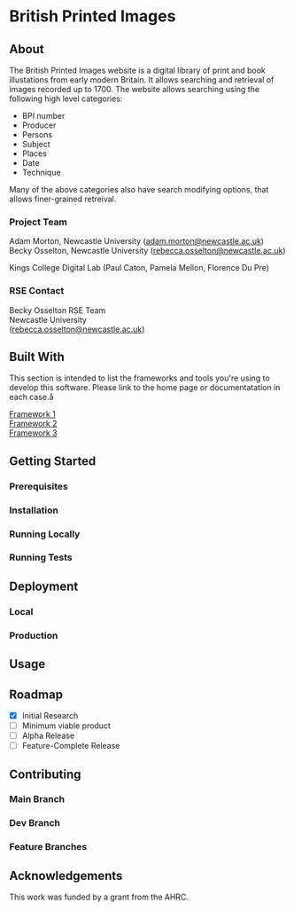 # British Printed Images

## About

The British Printed Images website is a digital library of print and book illustations from early modern Britain. It allows searching and retrieval of images recorded up to 1700. The website allows searching using the following high level categories:

 * BPI number
 * Producer
 * Persons
 * Subject
 * Places
 * Date
 * Technique

Many of the above categories also have search modifying options, that allows finer-grained retreival. 

### Project Team
Adam Morton, Newcastle University  ([adam.morton@newcastle.ac.uk](mailto:adam.morton@newcastle.ac.uk))  
Becky Osselton, Newcastle University  ([rebecca.osselton@newcastle.ac.uk](mailto:rebecca.osselton@example.com))

Kings College Digital Lab (Paul Caton, Pamela Mellon, Florence Du Pre) 

### RSE Contact
Becky Osselton 
RSE Team  
Newcastle University  
([rebecca.osselton@newcastle.ac.uk](mailto:rebecca.osselton@newcastle.ac.uk))  

## Built With

This section is intended to list the frameworks and tools you're using to develop this software. Please link to the home page or documentatation in each case.å

[Framework 1](https://something.com)  
[Framework 2](https://something.com)  
[Framework 3](https://something.com)  

## Getting Started

### Prerequisites

### Installation

### Running Locally

### Running Tests

## Deployment

### Local

### Production

## Usage

## Roadmap

- [x] Initial Research  
- [ ] Minimum viable product   
- [ ] Alpha Release  
- [ ] Feature-Complete Release  

## Contributing

### Main Branch
### Dev Branch
### Feature Branches

## Acknowledgements

This work was funded by a grant from the AHRC.



